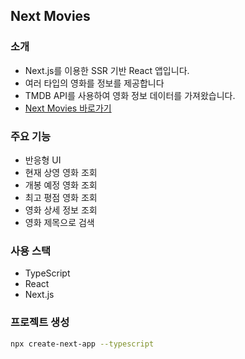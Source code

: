 ## Next Movies

### 소개
- Next.js를 이용한 SSR 기반 React 앱입니다.
- 여러 타입의 영화를 정보를 제공합니다
- TMDB API를 사용하여 영화 정보 데이터를 가져왔습니다.
- [Next Movies 바로가기](https://next-movies-kwakhyun.vercel.app/)

### 주요 기능
- 반응형 UI
- 현재 상영 영화 조회
- 개봉 예정 영화 조회
- 최고 평점 영화 조회
- 영화 상세 정보 조회
- 영화 제목으로 검색

### 사용 스택
- TypeScript
- React
- Next.js

### 프로젝트 생성
```bash
npx create-next-app --typescript
```
